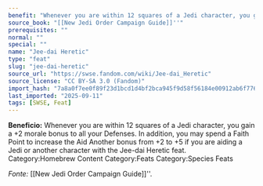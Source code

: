 ```yaml
---
benefit: "Whenever you are within 12 squares of a Jedi character, you gain a +2 morale bonus to all your Defenses. In addition, you may spend a Faith Point to increase the Aid Another bonus from +2 to +5 if you are aiding a Jedi or another character with the Jee-dai Heretic feat. Category:Homebrew Content Category:Feats Category:Species Feats"
source_book: "[[New Jedi Order Campaign Guide]]''"
prerequisites: ""
normal: ""
special: ""
name: "Jee-dai Heretic"
type: "feat"
slug: "jee-dai-heretic"
source_url: "https://swse.fandom.com/wiki/Jee-dai_Heretic"
source_license: "CC BY-SA 3.0 (Fandom)"
import_hash: "7a8a0f7ee0f89f23d1bcd1d4bf2bca945f9d58f56184e00912ab6f77658975c9"
last_imported: "2025-09-11"
tags: [SWSE, Feat]
---
```

**Beneficio:** Whenever you are within 12 squares of a Jedi character, you gain a +2 morale bonus to all your Defenses. In addition, you may spend a Faith Point to increase the Aid Another bonus from +2 to +5 if you are aiding a Jedi or another character with the Jee-dai Heretic feat. Category:Homebrew Content Category:Feats Category:Species Feats

*Fonte:* [[New Jedi Order Campaign Guide]]''.